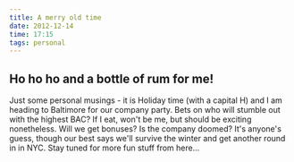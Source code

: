 ```yaml
---
title: A merry old time 
date: 2012-12-14
time: 17:15
tags: personal
---
```


<h2>Ho ho ho and a bottle of rum for me!</h2>
<p>
Just some personal musings - it is Holiday time (with a capital H) and I am heading 
 to Baltimore for our company party. Bets on who will stumble out with the highest BAC?
 If I eat, won't be me, but should be exciting nonetheless. Will we get bonuses? Is the
  company doomed? It's anyone's guess, though our best says we'll survive the winter
  and get another round in in NYC. Stay tuned for more fun stuff from here...
  </p>
